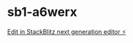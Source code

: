 # sb1-a6werx

[Edit in StackBlitz next generation editor ⚡️](https://stackblitz.com/~/github.com/IamHaiPhong/sb1-a6werx)